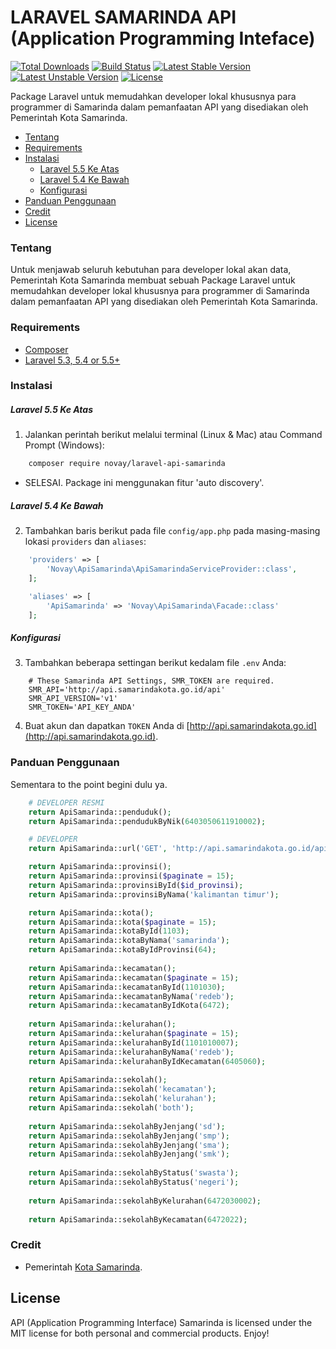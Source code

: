 # LARAVEL SAMARINDA API (Application Programming Inteface)

[![Total Downloads](https://poser.pugx.org/novay/laravel-api-samarinda/d/total.svg)](https://packagist.org/packages/novay/laravel-api-samarinda)
[![Build Status](https://travis-ci.org/novay/laravel-api-samarinda.svg?branch=master)](http://travis-ci.org/novay/laravel-api-samarinda)
[![Latest Stable Version](https://poser.pugx.org/novay/laravel-api-samarinda/v/stable.svg)](https://packagist.org/packages/novay/laravel-api-samarinda)
[![Latest Unstable Version](https://poser.pugx.org/novay/laravel-api-samarinda/v/unstable.svg)](https://packagist.org/packages/novay/laravel-api-samarinda)
[![License](https://poser.pugx.org/novay/laravel-api-samarinda/license.svg)](https://raw.githubusercontent.com/novay/laravel-auth/LICENSE)

Package Laravel untuk memudahkan developer lokal khususnya para programmer di Samarinda dalam pemanfaatan API yang disediakan oleh Pemerintah Kota Samarinda.

- [Tentang](#tentang)
- [Requirements](#requirements)
- [Instalasi](#instalasi)
    - [Laravel 5.5 Ke Atas](#laravel-5.5-ke-atas)
    - [Laravel 5.4 Ke Bawah](#laravel-5.4-ke-bawah)
	- [Konfigurasi](#konfigurasi)
- [Panduan Penggunaan](#panduan-penggunaan)
- [Credit](#credit)
- [License](#license)

### Tentang
Untuk menjawab seluruh kebutuhan para developer lokal akan data, Pemerintah Kota Samarinda membuat sebuah Package Laravel untuk memudahkan developer lokal khususnya para programmer di Samarinda dalam pemanfaatan API yang disediakan oleh Pemerintah Kota Samarinda.

### Requirements
* [Composer](https://getcomposer.org/download)
* [Laravel 5.3, 5.4 or 5.5+](https://laravel.com/docs/installation)

### Instalasi

##### Laravel 5.5 Ke Atas
1. Jalankan perintah berikut melalui terminal (Linux & Mac) atau Command Prompt (Windows):

```bash
    composer require novay/laravel-api-samarinda
```

* SELESAI. Package ini menggunakan fitur 'auto discovery'.

##### Laravel 5.4 Ke Bawah
2. Tambahkan baris berikut pada file `config/app.php` pada masing-masing lokasi `providers` dan `aliases`:

```php
    'providers' => [
        'Novay\ApiSamarinda\ApiSamarindaServiceProvider::class', 
    ];

    'aliases' => [
        'ApiSamarinda' => 'Novay\ApiSamarinda\Facade::class'
    ];
```

##### Konfigurasi
3. Tambahkan beberapa settingan berikut kedalam file `.env` Anda:

```
    # These Samarinda API Settings, SMR_TOKEN are required.
	SMR_API='http://api.samarindakota.go.id/api'
	SMR_API_VERSION='v1'
	SMR_TOKEN='API_KEY_ANDA'
```

4. Buat akun dan dapatkan `TOKEN` Anda di [http://api.samarindakota.go.id](http://api.samarindakota.go.id). 

### Panduan Penggunaan

Sementara to the point begini dulu ya.

```php
    # DEVELOPER RESMI
	return ApiSamarinda::penduduk();
	return ApiSamarinda::pendudukByNik(6403050611910002);

	# DEVELOPER
	return ApiSamarinda::url('GET', 'http://api.samarindakota.go.id/api/v1/sekolah?with=both&jenjang=smk');

	return ApiSamarinda::provinsi();
	return ApiSamarinda::provinsi($paginate = 15);
	return ApiSamarinda::provinsiById($id_provinsi);
	return ApiSamarinda::provinsiByNama('kalimantan timur');

	return ApiSamarinda::kota();
	return ApiSamarinda::kota($paginate = 15);
	return ApiSamarinda::kotaById(1103);
	return ApiSamarinda::kotaByNama('samarinda');
	return ApiSamarinda::kotaByIdProvinsi(64);
	
	return ApiSamarinda::kecamatan();
	return ApiSamarinda::kecamatan($paginate = 15);
	return ApiSamarinda::kecamatanById(1101030);
	return ApiSamarinda::kecamatanByNama('redeb');
	return ApiSamarinda::kecamatanByIdKota(6472);
	
	return ApiSamarinda::kelurahan();
	return ApiSamarinda::kelurahan($paginate = 15);
	return ApiSamarinda::kelurahanById(1101010007);
	return ApiSamarinda::kelurahanByNama('redeb');
	return ApiSamarinda::kelurahanByIdKecamatan(6405060);
	
	return ApiSamarinda::sekolah();
	return ApiSamarinda::sekolah('kecamatan');
	return ApiSamarinda::sekolah('kelurahan');
	return ApiSamarinda::sekolah('both');
	
	return ApiSamarinda::sekolahByJenjang('sd');
	return ApiSamarinda::sekolahByJenjang('smp');
	return ApiSamarinda::sekolahByJenjang('sma');
	return ApiSamarinda::sekolahByJenjang('smk');
	
	return ApiSamarinda::sekolahByStatus('swasta');
	return ApiSamarinda::sekolahByStatus('negeri');
	
	return ApiSamarinda::sekolahByKelurahan(6472030002);
	
	return ApiSamarinda::sekolahByKecamatan(6472022);

```

### Credit
* Pemerintah [Kota Samarinda](https://samarindakota.go.id).

## License
API (Application Programming Interface) Samarinda is licensed under the MIT license for both personal and commercial products. Enjoy!